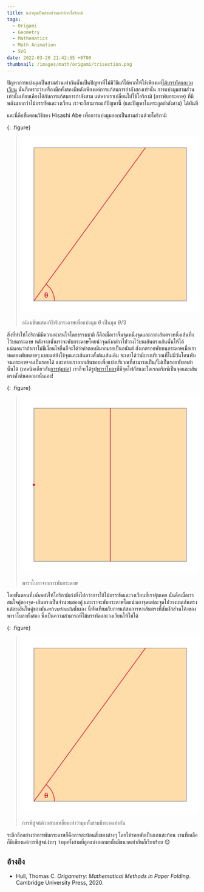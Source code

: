 ```yaml
---
title: แบ่งมุมเป็นสามส่วนเท่าด้วยโอริกามิ
tags:
  - Origami
  - Geometry
  - Mathematics
  - Math Animation
  - SVG
date: 2022-03-20 21:42:55 +0700
thumbnail: /images/math/origami/trisection.png
---
```


ปัญหาการแบ่งมุมเป็นสามส่วนเท่ากันนั้นเป็นปัญหาที่ไม่มีวิธีแก้ได้หากให้ใช้เพียงแค่[ไม้บรรทัดและวงเวียน][se&c] นั่นก็เพราะว่าเครื่องมือทั้งสองมีพลังเพียงแค่การแก้สมการกำลังสองเท่านั้น การแบ่งมุมสามส่วนเท่านั้นเทียบเคียงได้กับการแก้สมการกำลังสาม แต่หากเราเปลี่ยนไปใช้โอริกามิ (การพับกระดาษ) ที่มีพลังมากกว่าไม้บรรทัดและวงเวียน เราจะก็สามารถแก้ปัญหานี้ (และปัญหาในตระกูลกำลังสาม) ได้ทันที

และนี่คือขั้นตอนวิธีของ Hisashi Abe เพื่อการแบ่งมุมออกเป็นสามส่วนด้วยโอริกามิ

{: .figure}
> ![](/images/math/origami/angle-trisection.svg)
>
> อนิเมชันแสดงวิธีพับกระดาษเพื่อแบ่งมุม $\theta$ เป็นมุม $\theta/3$

สิ่งที่ทำให้โอริกามิมีความน่าสนใจโดยธรรมชาติ ก็คือเมื่อเราจิ้มจุดหนึ่งจุดและลากเส้นตรงหนึ่งเส้นทิ้งไว้บนกระดาษ หลังจากนั้นเราจะพับกระดาษโดยนำจุดดังกล่าวไปวางไว้บนเส้นตรงเส้นนั้นให้ได้ แน่นอนว่าถ้าเราไม่มีเงื่อนไขอื่นก็จะได้ว่าคำตอบมีมากมายเป็นอนันต์ สังเกตรอยพับบนกระดาษเมื่อเราทดลองพับหลายๆ แบบแต่ยังใช้จุดและเส้นตรงตั้งต้นเส้นเดิม จะเดาได้ว่ามีบางบริเวณที่ไม่มีวันโดนพับจนกระดาษจนเป็นรอยได้ และหากเราลากเส้นขอบเพื่อแบ่งบริเวณที่สามารถเป็น/ไม่เป็นรอยพับเหล่านั้นได้ (เทคนิคเดียวกับ[การหุ้มห่อ][envelope]) เราก็จะได้รูป[พาราโบลา][parabola]ที่มีจุดโฟกัสและไดเรกตริกซ์เป็นจุดและเส้นตรงตั้งต้นออกมานั่นเอง!

{: .figure}
> ![](/images/math/origami/envelope-parabola.svg)
>
> พาราโบลาจากการพับกระดาษ

โดยขั้นตอนที่*เพิ่มพลัง*ให้โอริกามิเก่งยิ่งไปกว่าการใช้ไม้บรรทัดและวงเวียนที่เราคุ้นเคย นั่นคือเมื่อเราสนใจคู่ของจุด-เส้นตรงเป็นจำนวนสองคู่ และเราจะพับกระดาษโดยนำเอาจุดแต่ละจุดไปวางบนเส้นตรงแต่ละเส้นในคู่ของมัน*อย่างพร้อมกัน*นั่นเอง นี่ทัดเทียมกับการแก้สมการหาเส้นตรงที่สัมผัสส่วนโค้งของพาราโบลาทั้งสอง ซึ่งเป็นความสามารถที่ไม้บรรทัดและวงเวียนให้ไม่ได้

{: .figure}
> ![](/images/math/origami/proof-trisector.svg)
>
> การพิสูจน์ด้วยสามเหลี่ยมเท่าว่ามุมทั้งสามมีขนาดเท่ากัน

ระลึกอีกอย่างว่าการพับกระดาษก็คือการสะท้อนสิ่งของต่างๆ โดยให้รอยพับเป็นแกนสะท้อน งานที่เหลือก็มีเพียงแค่การพิสูจน์ง่ายๆ ว่ามุมทั้งสามที่ถูกแบ่งออกมานั้นมีขนาดเท่ากันก็เรียบร้อย 😊


## อ้างอิง

- Hull, Thomas C. *Origametry: Mathematical Methods in Paper Folding*. Cambridge University Press, 2020.



[se&c]: //en.wikipedia.org/wiki/Straightedge_and_compass_construction
[envelope]: //en.wikipedia.org/wiki/Envelope_(mathematics)
[parabola]: //en.wikipedia.org/wiki/Parabola

